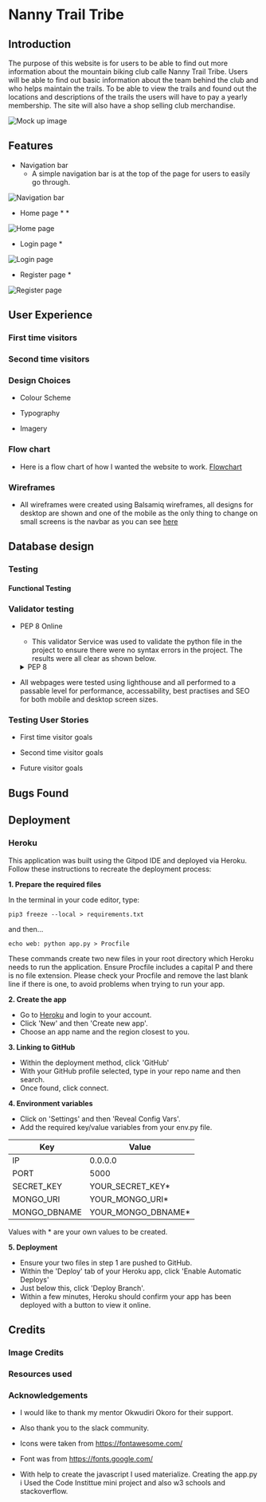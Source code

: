 # Nanny Trail Tribe
## Introduction
The purpose of this website is for users to be able to find out more information about the mountain biking club calle Nanny Trail Tribe. Users will be able to find out basic information about the team behind the club and who helps maintain the trails. To be able to view the trails and found out the locations and descriptions of the trails the users will have to pay a yearly membership. The site will also have a shop selling club merchandise. 


![Mock up image](documentation/readme/)

## Features 
* Navigation bar
    * A simple navigation bar is at the top of the page for users to easily go through. 

![Navigation bar](documentation/readme/navbar.jpg)

* Home page
    * 
    * 

![Home page](documentation/readme/home-page.jpg)

* Login page
    * 

![Login page](documentation/readme/login-page.jpg)

* Register page
    *  

![Register page](documentation/readme/register-page.jpg)


## User Experience

### First time visitors

### Second time visitors


### Design Choices
* Colour Scheme
    
* Typography
   
* Imagery
    

    
### Flow chart
* Here is a flow chart of how I wanted the website to work. [Flowchart](documentation/readme/basic-flowchart.jpg)


### Wireframes
* All wireframes were created using Balsamiq wireframes, all designs for desktop are shown and one of the mobile as the only thing to change on small screens is the navbar as you can see [here](documentation/readme/milestone-project-3.png)

## Database design

### Testing
#### Functional Testing

### Validator testing
* PEP 8 Online
    * This validator Service was used to validate the python file in the project to ensure there were no syntax errors in the project. The results were all clear as shown below. 
    <details>
        <summary>PEP 8</summary>
        ![PEP 8](documentation/readme/pep8-validation.jpg "PEP8")
    </details>

* All webpages were tested using lighthouse and all performed to a passable level for performance, accessability, best practises and SEO for both mobile and desktop screen sizes.

### Testing User Stories

* First time visitor goals

* Second time visitor goals

* Future visitor goals
    
## Bugs Found


## Deployment 
### **Heroku**

This application was built using the Gitpod IDE and deployed via Heroku. Follow these instructions to recreate the deployment process:

**1. Prepare the required files**

In the terminal in your code editor, type:

```
pip3 freeze --local > requirements.txt
```

and then...

```
echo web: python app.py > Procfile
```

These commands create two new files in your root directory which Heroku needs to run the application. Ensure Procfile includes a capital P and there is no file extension. Please check your Procfile and remove the last blank line if there is one, to avoid problems when trying to run your app.

**2. Create the app**

- Go to [Heroku](https://heroku.com/) and login to your account.
- Click 'New' and then 'Create new app'.
- Choose an app name and the region closest to you.

**3. Linking to GitHub**

- Within the deployment method, click 'GitHub'
- With your GitHub profile selected, type in your repo name and then search.
- Once found, click connect.

**4. Environment variables**

- Click on 'Settings' and then 'Reveal Config Vars'.
- Add the required key/value variables from your env.py file.

| Key          | Value              |
| ------------ | ------------------ |
| IP           | 0.0.0.0            |
| PORT         | 5000               |
| SECRET_KEY   | YOUR_SECRET_KEY*   |
| MONGO_URI    | YOUR_MONGO_URI*    |
| MONGO_DBNAME | YOUR_MONGO_DBNAME* |

Values with * are your own values to be created.

**5. Deployment**

- Ensure your two files in step 1 are pushed to GitHub.
- Within the 'Deploy' tab of your Heroku app, click 'Enable Automatic Deploys'
- Just below this, click 'Deploy Branch'.
- Within a few minutes, Heroku should confirm your app has been deployed with a button to view it online.   

   
## Credits
### Image Credits

### Resources used

### Acknowledgements
* I would like to thank my mentor Okwudiri Okoro for their support.
* Also thank you to the slack community. 
* Icons were taken from <https://fontawesome.com/>
* Font was from <https://fonts.google.com/>

* With help to create the javascript I used materialize. Creating the app.py i Used the Code Instittue mini project and also w3 schools and stackoverflow.